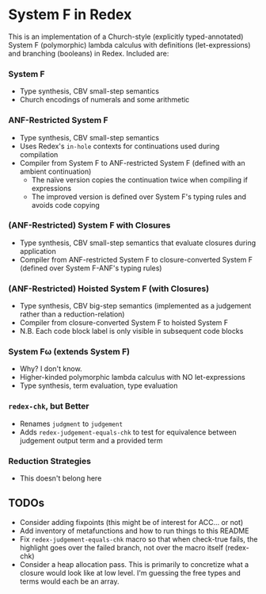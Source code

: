 # System F in Redex

This is an implementation of a Church-style (explicitly typed-annotated) System F (polymorphic) lambda calculus with definitions (let-expressions) and branching (booleans) in Redex. Included are:

### System F
* Type synthesis, CBV small-step semantics
* Church encodings of numerals and some arithmetic

### ANF-Restricted System F
* Type synthesis, CBV small-step semantics
* Uses Redex's `in-hole` contexts for continuations used during compilation
* Compiler from System F to ANF-restricted System F (defined with an ambient continuation)
  * The naïve version copies the continuation twice when compiling if expressions
  * The improved version is defined over System F's typing rules and avoids code copying

### (ANF-Restricted) System F with Closures
* Type synthesis, CBV small-step semantics that evaluate closures during application
* Compiler from ANF-restricted System F to closure-converted System F (defined over System F-ANF's typing rules)

### (ANF-Restricted) Hoisted System F (with Closures)
* Type synthesis, CBV big-step semantics (implemented as a judgement rather than a reduction-relation)
* Compiler from closure-converted System F to hoisted System F
* N.B. Each code block label is only visible in subsequent code blocks

### System Fω (extends System F)
* Why? I don't know.
* Higher-kinded polymorphic lambda calculus with NO let-expressions
* Type synthesis, term evaluation, type evaluation

### `redex-chk`, but Better
* Renames `judgment` to `judgement`
* Adds `redex-judgement-equals-chk` to test for equivalence between judgement output term and a provided term

### Reduction Strategies
* This doesn't belong here

## TODOs
* Consider adding fixpoints (this might be of interest for ACC... or not)
* Add inventory of metafunctions and how to run things to this README
* Fix `redex-judgement-equals-chk` macro so that when check-true fails, the highlight goes over the failed branch, not over the macro itself (redex-chk)
* Consider a heap allocation pass. This is primarily to concretize what a closure would look like at low level. I'm guessing the free types and terms would each be an array.


